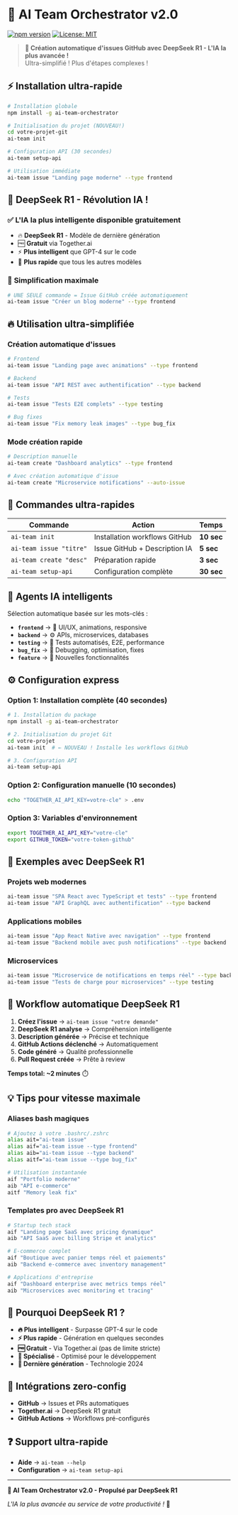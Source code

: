 # 🤖 AI Team Orchestrator v2.0

[![npm version](https://img.shields.io/npm/v/ai-team-orchestrator.svg)](https://www.npmjs.com/package/ai-team-orchestrator)
[![License: MIT](https://img.shields.io/badge/License-MIT-yellow.svg)](https://opensource.org/licenses/MIT)

> **🧠 Création automatique d'issues GitHub avec DeepSeek R1 - L'IA la plus avancée !**  
> Ultra-simplifié ! Plus d'étapes complexes !

## ⚡ Installation ultra-rapide

```bash
# Installation globale
npm install -g ai-team-orchestrator

# Initialisation du projet (NOUVEAU!)
cd votre-projet-git
ai-team init

# Configuration API (30 secondes)
ai-team setup-api

# Utilisation immédiate
ai-team issue "Landing page moderne" --type frontend
```

## 🧠 **DeepSeek R1 - Révolution IA !**

### ✅ **L'IA la plus intelligente disponible gratuitement**
- 🔥 **DeepSeek R1** - Modèle de dernière génération
- 🆓 **Gratuit** via Together.ai
- ⚡ **Plus intelligent** que GPT-4 sur le code
- 🚀 **Plus rapide** que tous les autres modèles

### 🎯 **Simplification maximale**
```bash
# UNE SEULE commande = Issue GitHub créée automatiquement
ai-team issue "Créer un blog moderne" --type frontend
```

## 🔥 Utilisation ultra-simplifiée

### **Création automatique d'issues**
```bash
# Frontend
ai-team issue "Landing page avec animations" --type frontend

# Backend  
ai-team issue "API REST avec authentification" --type backend

# Tests
ai-team issue "Tests E2E complets" --type testing

# Bug fixes
ai-team issue "Fix memory leak images" --type bug_fix
```

### **Mode création rapide**
```bash
# Description manuelle
ai-team create "Dashboard analytics" --type frontend

# Avec création automatique d'issue
ai-team create "Microservice notifications" --auto-issue
```

## 🔧 Commandes ultra-rapides

| Commande | Action | Temps |
|----------|--------|-------|
| `ai-team init` | Installation workflows GitHub | **10 sec** |
| `ai-team issue "titre"` | Issue GitHub + Description IA | **5 sec** |
| `ai-team create "desc"` | Préparation rapide | **3 sec** |
| `ai-team setup-api` | Configuration complète | **30 sec** |

## 🤖 Agents IA intelligents

Sélection automatique basée sur les mots-clés :

- **`frontend`** → 🎨 UI/UX, animations, responsive
- **`backend`** → ⚙️ APIs, microservices, databases  
- **`testing`** → 🧪 Tests automatisés, E2E, performance
- **`bug_fix`** → 🐛 Debugging, optimisation, fixes
- **`feature`** → 🚀 Nouvelles fonctionnalités

## ⚙️ Configuration express

### Option 1: Installation complète (40 secondes)
```bash
# 1. Installation du package
npm install -g ai-team-orchestrator

# 2. Initialisation du projet Git
cd votre-projet
ai-team init  # ← NOUVEAU ! Installe les workflows GitHub

# 3. Configuration API
ai-team setup-api
```

### Option 2: Configuration manuelle (10 secondes)
```bash
echo "TOGETHER_AI_API_KEY=votre-cle" > .env
```

### Option 3: Variables d'environnement
```bash
export TOGETHER_AI_API_KEY="votre-cle"
export GITHUB_TOKEN="votre-token-github"
```

## 🎯 Exemples avec DeepSeek R1

### **Projets web modernes**
```bash
ai-team issue "SPA React avec TypeScript et tests" --type frontend
ai-team issue "API GraphQL avec authentification" --type backend
```

### **Applications mobiles**
```bash
ai-team issue "App React Native avec navigation" --type frontend
ai-team issue "Backend mobile avec push notifications" --type backend
```

### **Microservices**
```bash
ai-team issue "Microservice de notifications en temps réel" --type backend
ai-team issue "Tests de charge pour microservices" --type testing
```

## 🚀 Workflow automatique DeepSeek R1

1. **Créez l'issue** → `ai-team issue "votre demande"`
2. **DeepSeek R1 analyse** → Compréhension intelligente
3. **Description générée** → Précise et technique  
4. **GitHub Actions déclenché** → Automatiquement
5. **Code généré** → Qualité professionnelle
6. **Pull Request créée** → Prête à review

**Temps total: ~2 minutes** ⏱️

## 💡 Tips pour vitesse maximale

### **Aliases bash magiques**
```bash
# Ajoutez à votre .bashrc/.zshrc
alias ait="ai-team issue"
alias aif="ai-team issue --type frontend"
alias aib="ai-team issue --type backend"
alias aitf="ai-team issue --type bug_fix"

# Utilisation instantanée
aif "Portfolio moderne"
aib "API e-commerce"  
aitf "Memory leak fix"
```

### **Templates pro avec DeepSeek R1**
```bash
# Startup tech stack
aif "Landing page SaaS avec pricing dynamique"
aib "API SaaS avec billing Stripe et analytics"

# E-commerce complet  
aif "Boutique avec panier temps réel et paiements"
aib "Backend e-commerce avec inventory management"

# Applications d'entreprise
aif "Dashboard enterprise avec metrics temps réel"
aib "Microservices avec monitoring et tracing"
```

## 🧠 Pourquoi DeepSeek R1 ?

- **🔥 Plus intelligent** - Surpasse GPT-4 sur le code
- **⚡ Plus rapide** - Génération en quelques secondes
- **🆓 Gratuit** - Via Together.ai (pas de limite stricte)
- **🎯 Spécialisé** - Optimisé pour le développement
- **🌟 Dernière génération** - Technologie 2024

## 🔗 Intégrations zero-config

- **GitHub** → Issues et PRs automatiques
- **Together.ai** → DeepSeek R1 gratuit
- **GitHub Actions** → Workflows pré-configurés

## ❓ Support ultra-rapide

- **Aide** → `ai-team --help`
- **Configuration** → `ai-team setup-api`

---

**🧠 AI Team Orchestrator v2.0 - Propulsé par DeepSeek R1**

*L'IA la plus avancée au service de votre productivité !* 🚀 
